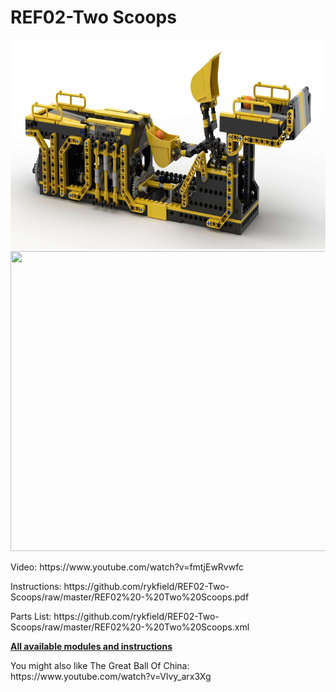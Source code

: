 <a name="README"></a>
# REF02-Two Scoops
<img width="720" height="335" src="https://github.com/rykfield/REF02-Two-Scoops/raw/master/Two%20Scoops%20-%20Banner%20Render.jpg">
<BR>
<img width="640" height="480" src="https://github.com/rykfield/REF02-Two-Scoops/raw/master/Two%20Scoops.gif">

<P>Video: https://www.youtube.com/watch?v=fmtjEwRvwfc

<P>Instructions: https://github.com/rykfield/REF02-Two-Scoops/raw/master/REF02%20-%20Two%20Scoops.pdf
<P>Parts List: https://github.com/rykfield/REF02-Two-Scoops/raw/master/REF02%20-%20Two%20Scoops.xml

<P><a href="https://github.com/rykfield/REF00-Module-Overview"><B>All available modules and instructions</b></a>

<P>You might also like The Great Ball Of China: https://www.youtube.com/watch?v=Vlvy_arx3Xg